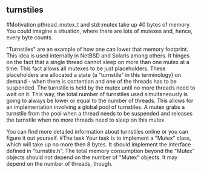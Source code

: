 ## turnstiles

#Motivation
pthread_mutex_t and std::mutex take up 40 bytes of memory. You could imagine a situation, where there are lots of mutexes and, hence, every byte counts.


"Turnstiles" are an example of how one can lower that memory footprint. This idea is used internally in NetBSD and Solaris among others. It hinges on the fact that a single thread cannot sleep on more than one mutex at a time. This fact allows all mutexes to be just placeholders. These placeholders are allocated a state (a "turnstile" in this terminology) on demand - when there is contention and one of the threads has to be suspended. The turnstile is held by the mutex until no more threads need to wait on it. This way, the total number of turnstiles used simultaneously is going to always be lower or equal to the number of threads. This allows for an implementation involving a global pool of turnstiles. A mutex grabs a turnstile from the pool when a thread needs to be suspended and releases the turnstile when no more threads need to sleep on this mutex.

You can find more detailed information about turnstiles online or you can figure it out yourself.
#The task
Your task is to implement a "Mutex" class, which will take up no more then 8 bytes. It should implement the interface defined in "turnstile.h". The total memory consumption beyond the "Mutex" objects should not depend on the number of "Mutex" objects. It may depend on the number of threads, though.
